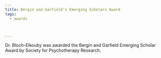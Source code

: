 ```yaml
---
title: Bergin and Garfield's Emerging Scholars Award
tags:
  - awards



---
```


Dr. Bloch-Elkouby was awarded the Bergin and Garfield Emerging Scholar Award by Society for Psychotherapy Research.

